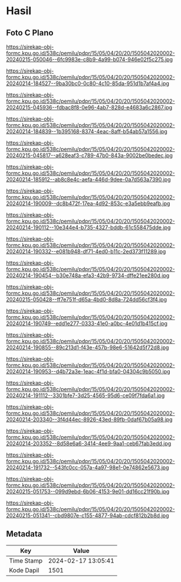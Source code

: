 # Hasil

## Foto C Plano

https://sirekap-obj-formc.kpu.go.id/538c/pemilu/pdpr/15/05/04/20/20/1505042020002-20240215-050046--6fc9983e-c8b9-4a99-b074-946e02f5c275.jpg

https://sirekap-obj-formc.kpu.go.id/538c/pemilu/pdpr/15/05/04/20/20/1505042020002-20240214-184527--9ba30bc0-0c80-4c10-85da-951d1b7af4a4.jpg

https://sirekap-obj-formc.kpu.go.id/538c/pemilu/pdpr/15/05/04/20/20/1505042020002-20240215-045936--fdbac8f8-0e96-4ab7-828d-e4683a6c2867.jpg

https://sirekap-obj-formc.kpu.go.id/538c/pemilu/pdpr/15/05/04/20/20/1505042020002-20240214-184839--1b395168-8374-4eac-8aff-b54ab57a1556.jpg

https://sirekap-obj-formc.kpu.go.id/538c/pemilu/pdpr/15/05/04/20/20/1505042020002-20240215-045817--a628eaf3-c789-47b0-843a-9002be0bedec.jpg

https://sirekap-obj-formc.kpu.go.id/538c/pemilu/pdpr/15/05/04/20/20/1505042020002-20240214-185912--ab8c8e4c-aefa-446d-9dee-0a7d563a7390.jpg

https://sirekap-obj-formc.kpu.go.id/538c/pemilu/pdpr/15/05/04/20/20/1505042020002-20240214-190009--dc8b472f-17ea-4d92-853c-e3a5ebb9eafb.jpg

https://sirekap-obj-formc.kpu.go.id/538c/pemilu/pdpr/15/05/04/20/20/1505042020002-20240214-190112--10e344e4-b735-4327-bddb-61c558475dde.jpg

https://sirekap-obj-formc.kpu.go.id/538c/pemilu/pdpr/15/05/04/20/20/1505042020002-20240214-190332--e081b948-df71-4ed0-b11c-2ed373f11289.jpg

https://sirekap-obj-formc.kpu.go.id/538c/pemilu/pdpr/15/05/04/20/20/1505042020002-20240214-190454--b30e748a-efa3-42b9-9734-dffe21ee280d.jpg

https://sirekap-obj-formc.kpu.go.id/538c/pemilu/pdpr/15/05/04/20/20/1505042020002-20240215-050428--ff7e751f-d65a-4bd0-8d8a-724dd56cf3f4.jpg

https://sirekap-obj-formc.kpu.go.id/538c/pemilu/pdpr/15/05/04/20/20/1505042020002-20240214-190749--edd1e277-0333-41e0-a0bc-4e01d1b415cf.jpg

https://sirekap-obj-formc.kpu.go.id/538c/pemilu/pdpr/15/05/04/20/20/1505042020002-20240214-190855--89c213d1-f43e-457b-98e6-51642d5f72d8.jpg

https://sirekap-obj-formc.kpu.go.id/538c/pemilu/pdpr/15/05/04/20/20/1505042020002-20240214-190953--d4b72a3e-1eac-4f1d-bfa0-04304c9b5050.jpg

https://sirekap-obj-formc.kpu.go.id/538c/pemilu/pdpr/15/05/04/20/20/1505042020002-20240214-191112--3301bfe7-3d25-4565-95d6-ce09f7fda6a1.jpg

https://sirekap-obj-formc.kpu.go.id/538c/pemilu/pdpr/15/05/04/20/20/1505042020002-20240214-203340--3f4d44ec-8926-43ed-89fb-0daf67b05a98.jpg

https://sirekap-obj-formc.kpu.go.id/538c/pemilu/pdpr/15/05/04/20/20/1505042020002-20240214-203352--8d58e6a6-3414-4ee9-9aa1-ceb67fab3edd.jpg

https://sirekap-obj-formc.kpu.go.id/538c/pemilu/pdpr/15/05/04/20/20/1505042020002-20240214-191732--543fc0cc-057a-4a97-98e1-0e74862e5673.jpg

https://sirekap-obj-formc.kpu.go.id/538c/pemilu/pdpr/15/05/04/20/20/1505042020002-20240215-051753--099d9ebd-6b06-4153-9e01-dd16cc21f90b.jpg

https://sirekap-obj-formc.kpu.go.id/538c/pemilu/pdpr/15/05/04/20/20/1505042020002-20240215-051341--cbd9807e-c155-4877-94ab-cdcf812b2b8d.jpg


## Metadata

| Key        | Value               |
| ---------- | ------------------- |
| Time Stamp | 2024-02-17 13:05:41 |
| Kode Dapil | 1501                |



